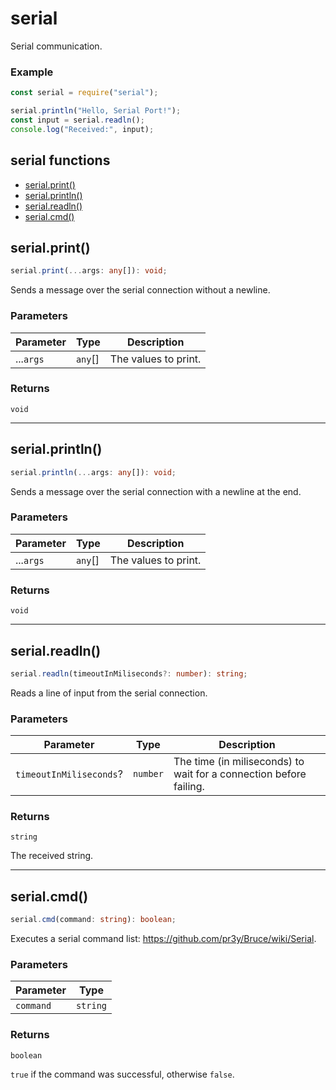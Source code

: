 # serial

Serial communication.

### Example

```js
const serial = require("serial");

serial.println("Hello, Serial Port!");
const input = serial.readln();
console.log("Received:", input);
```

<!-- index-start -->
## serial functions

- [serial.print()](#serialprint)
- [serial.println()](#serialprintln)
- [serial.readln()](#serialreadln)
- [serial.cmd()](#serialcmd)
<!-- index-end -->

## serial.print()

```ts
serial.print(...args: any[]): void;
```

Sends a message over the serial connection without a newline.

### Parameters

| Parameter | Type    | Description          |
| --------- | ------- | -------------------- |
| ...`args` | `any`[] | The values to print. |

### Returns

`void`

---

## serial.println()

```ts
serial.println(...args: any[]): void;
```

Sends a message over the serial connection with a newline at the end.

### Parameters

| Parameter | Type    | Description          |
| --------- | ------- | -------------------- |
| ...`args` | `any`[] | The values to print. |

### Returns

`void`

---

## serial.readln()

```ts
serial.readln(timeoutInMiliseconds?: number): string;
```

Reads a line of input from the serial connection.

### Parameters

| Parameter               | Type     | Description                                                        |
| ----------------------- | -------- | ------------------------------------------------------------------ |
| `timeoutInMiliseconds`? | `number` | The time (in miliseconds) to wait for a connection before failing. |

### Returns

`string`

The received string.

---

## serial.cmd()

```ts
serial.cmd(command: string): boolean;
```

Executes a serial command list: https://github.com/pr3y/Bruce/wiki/Serial.

### Parameters

| Parameter | Type     |
| --------- | -------- |
| `command` | `string` |

### Returns

`boolean`

`true` if the command was successful, otherwise `false`.
